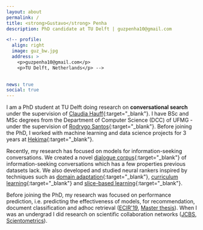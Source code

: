 ```yaml
---
layout: about
permalink: /
title: <strong>Gustavo</strong> Penha
description: PhD candidate at TU Delft | guzpenha10@gmail.com

<!-- profile:
  align: right
  image: guz_bw.jpg
  address: >
    <p>guzpenha10@gmail.com</p>
    <p>TU Delft, Netherlands</p> -->
    

news: true
social: true
---
```


I am a PhD student at TU Delft doing research on **conversational search** under the supervision of [Claudia Hauff](https://chauff.github.io/){:target="_blank"}. I have BSc and MSc degrees from the Department of Computer Science (DCC) of UFMG - under the supervision of [Rodrygo Santos](https://homepages.dcc.ufmg.br/~rodrygo/){:target="_blank"}. Before joining the PhD, I worked with machine learning and data science projects for 3 years at [Hekima](http://www.hekima.com/){:target="_blank"}.


Recently, my research has focused on models for information-seeking conversations. We created a novel [dialogue corpus](https://guzpenha.github.io/MANtIS/){:target="_blank"} of information-seeking conversations which has a few properties previous datasets lack. We also developed and studied neural rankers inspired by techniques such as [domain adaptation](https://drive.google.com/file/d/1dj1MvtFju3RHako7l-avoXQsCT-6vc8V/view){:target="_blank"}, [curriculum learning](https://arxiv.org/abs/1912.08555){:target="_blank"} and [slice-based learning](https://www.snorkel.org/blog/slicing){:target="_blank"}.

Before joining the PhD, my research was focused on performance prediction, i.e. predicting the effectiveness of models, for recommendation, document classification and adhoc retrieval ([ECIR'19](https://homepages.dcc.ufmg.br/~rodrygo/wp-content/papercite-data/pdf/penha2019ecir.pdf), [Master thesis](https://drive.google.com/file/d/1ScGA8EASeQbJvOLXJTBY77_zJNF0kspx/view)). When I was an undergrad I did research on scientific collaboration networks ([JCBS](https://link.springer.com/content/pdf/10.1186%2Fs13173-017-0059-6.pdf), [Scientometrics](https://dl.acm.org/doi/10.1007/s11192-016-1901-x])).
